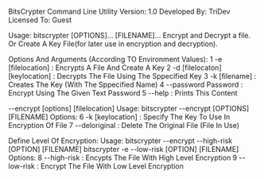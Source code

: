 BitsCrypter Command Line Utility
Version: 1.0
Developed By: TriDev
Licensed To: Guest

Usage: bitscrypter [OPTIONS]...  [FILENAME]... 
Encrypt and Decrypt a file. 
Or Create A Key File(for later use in encryption and decryption).

Options And Arguments (According TO Environment Values):
1 -e [filelocation]              : Encrypts A File And Create A Key
2 -d [filelocaton] [keylocation] : Decrypts The File Using The Sppecified Key
3 -k [filename]                  : Creates The Key (With The Sppecified Name)
4 --password Password            : Encrypt Using The Given Text Password
5 --help                         : Prints This Content


--encrypt [options] [filelocation] 
Usage: bitscrypter --encrypt [OPTIONS] [FILENAME]
Options: 
6 -k [keylocation]               : Specify The Key To Use In Encryption Of File
7 --deloriginal                  : Delete The Original File (File In Use)

Define Level Of Encryption:
Usage: bitscrypter --encrypt --high-risk [OPTION] [FILENAME]
       bitscrypter -e --low-risk [OPTION] [FILENAME]
Options:
8 --high-risk                    : Encypts The File With High Level Encryption
9 --low-risk                     : Encrypt The File With Low Level Encryption 



